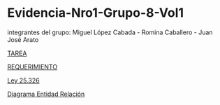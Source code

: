 # Evidencia-Nro1-Grupo-8-Vol1
integrantes del grupo: Miguel López Cabada - Romina Caballero - Juan José Arato

  [TAREA](TAREA_EVIDENCIA_3.pdf)
  
  [REQUERIMIENTO](Requerimiento_Proyecto_Final_Cuatrimestral.pdf)
  
  [Ley 25.326](Ley_25.326.pdf) 
  
  [Diagrama Entidad Relación](DER_para_Big_Bread_SA_-_Diagrama_ER_de_base_de_datos_(pata_de_gallo).pdf)
  
